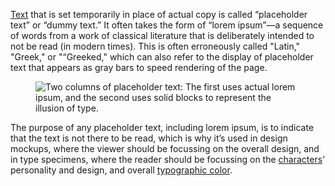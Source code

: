 
[Text](/glossary/text_copy) that is set temporarily in place of actual copy is called “placeholder text” or “dummy text.” It often takes the form of “lorem ipsum”—a sequence of words from a work of classical literature that is deliberately intended to not be read (in modern times). This is often erroneously called "Latin," "Greek," or "“Greeked," which can also refer to the display of placeholder text that appears as gray bars to speed rendering of the page.

<figure>

![Two columns of placeholder text: The first uses actual lorem ipsum, and the second uses solid blocks to represent the illusion of type.](images/thumbnail.svg)

</figure>

The purpose of any placeholder text, including lorem ipsum, is to indicate that the text is not there to be read, which is why it’s used in design mockups, where the viewer should be focussing on the overall design, and in type specimens, where the reader should be focussing on the [characters](/glossary/character)’ personality and design, and overall [typographic color](color).
